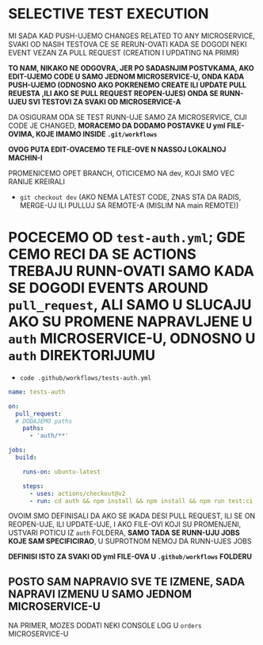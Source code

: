 # SELECTIVE TEST EXECUTION

MI SADA KAD PUSH-UJEMO CHANGES RELATED TO ANY MICROSERVICE, SVAKI OD NASIH TESTOVA CE SE RERUN-OVATI KADA SE DOGODI NEKI EVENT VEZAN ZA PULL REQUEST (CREATION I UPDATING NA PRIMR)

**TO NAM, NIKAKO NE ODGOVRA, JER PO SADASNJIM POSTVKAMA, AKO EDIT-UJEMO CODE U SAMO JEDNOM MICROSERVICE-U, ONDA KADA PUSH-UJEMO (ODNOSNO AKO POKRENEMO CREATE ILI UPDATE PULL REUESTA ,ILI AKO SE PULL REQUEST REOPEN-UJES) ONDA SE RUNN-UJEU SVI TESTOVI ZA SVAKI OD MICROSERVICE-A**

DA OSIGURAM ODA SE TEST RUNN-UJE SAMO ZA MICROSERVICE, CIJI CODE JE CHANGED, **MORACEMO DA DODAMO POSTAVKE U yml FILE-OVIMA, KOJE IMAMO INSIDE `.git/workflows`**

**OVOG PUTA EDIT-OVACEMO TE FILE-OVE N NASSOJ LOKALNOJ MACHIN-I**

PROMENICEMO OPET BRANCH, OTICICEMO NA dev, KOJI SMO VEC RANIJE KREIRALI

- `git checkout dev` (AKO NEMA LATEST CODE, ZNAS STA DA RADIS, MERGE-UJ ILI PULLUJ SA REMOTE-A (MISLIM NA main REMOTE))

# POCECEMO OD `test-auth.yml`; GDE CEMO RECI DA SE ACTIONS TREBAJU RUNN-OVATI SAMO KADA SE DOGODI EVENTS AROUND `pull_request`, ALI SAMO U SLUCAJU AKO SU PROMENE NAPRAVLJENE U `auth` MICROSERVICE-U, ODNOSNO U `auth`  DIREKTORIJUMU

- `code .github/workflows/tests-auth.yml`

```yml
name: tests-auth

on:
  pull_request:
  # DODAJEMO paths
    paths:
      - 'auth/**'

jobs:
  build:

    runs-on: ubuntu-latest

    steps:
      - uses: actions/checkout@v2
      - run: cd auth && npm install && npm install && npm run test:ci

```

OVOIM SMO DEFINISALI DA AKO SE IKADA DESI PULL REQUEST, ILI SE ON REOPEN-UJE, ILI UPDATE-UJE, I AKO FILE-OVI KOJI SU PROMENJENI, USTVARI POTICU IZ `auth` FOLDERA, **SAMO TADA SE RUNN-UJU JOBS KOJE SAM SPECIFICIRAO**, U SUPROTNOM NEMOJ DA RUNN-UJES JOBS

**DEFINISI ISTO ZA SVAKI OD yml FILE-OVA U `.github/workflows` FOLDERU**

## POSTO SAM NAPRAVIO SVE TE IZMENE, SADA NAPRAVI IZMENU U SAMO JEDNOM MICROSERVICE-U

NA PRIMER, MOZES DODATI NEKI CONSOLE LOG U `orders` MICROSERVICE-U

